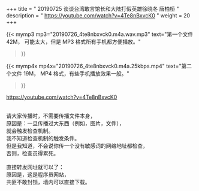 +++
title = " 20190725 谈谈台湾敢言馆长和大陆打假英雄徐晓冬 唐柏桥 "
description = " https://youtube.com/watch?v=4Te8nBxvcK0 "
weight = 20
+++

{{< mymp3  mp3="20190726_4te8nbxvck0.m4a.wav.mp3"
text="第一个文件 42M， 可能太大，但是 MP3 格式所有手机都方便播放。"
>}}

{{< mymp4x mp4x="20190726_4te8nbxvck0.m4a.25kbps.mp4"
text="第二个文件 19M， MP4 格式，有些手机播放效果一般。"
>}}

https://youtube.com/watch?v=4Te8nBxvcK0 



<br>
请大家传播时，不需要传播文件本身，<br>
原因是：一旦传播过大东西（例如，图片，文件），<br>
就会触发检查机制。<br>
我不知道检查机制的触发条件。<br>
但是我知道，不会说你传一个没有敏感词的网络地址都检查，<br>
否则，检查员得累死。<br><br>
直接转发网址就可以了：<br>
原因是，这是程序员网站，<br>
共匪不敢封锁，墙内可以直接下载。







